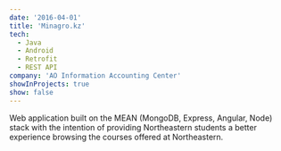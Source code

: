 ```yaml
---
date: '2016-04-01'
title: 'Minagro.kz'
tech:
  - Java
  - Android
  - Retrofit
  - REST API
company: 'AO Information Accounting Center'
showInProjects: true
show: false
---
```


Web application built on the MEAN (MongoDB, Express, Angular, Node) stack with the intention of providing Northeastern students a better experience browsing the courses offered at Northeastern.
